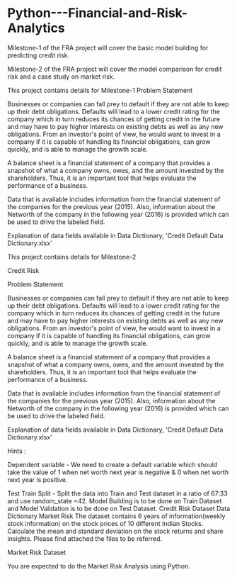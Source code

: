 # Python---Financial-and-Risk-Analytics

Milestone-1 of the FRA project will cover the basic model building for predicting credit risk. 

Milestone-2 of the FRA project will cover the model comparison for credit risk and a case study on market risk.


This project contains details for Milestone-1
Problem Statement

Businesses or companies can fall prey to default if they are not able to keep up their debt obligations. Defaults will lead to a lower credit rating for the company which in turn reduces its chances of getting credit in the future and may have to pay higher interests on existing debts as well as any new obligations. From an investor's point of view, he would want to invest in a company if it is capable of handling its financial obligations, can grow quickly, and is able to manage the growth scale.

A balance sheet is a financial statement of a company that provides a snapshot of what a company owns, owes, and the amount invested by the shareholders. Thus, it is an important tool that helps evaluate the performance of a business.

Data that is available includes information from the financial statement of the companies for the previous year (2015). Also, information about the Networth of the company in the following year (2016) is provided which can be used to drive the labeled field.

Explanation of data fields available in Data Dictionary, 'Credit Default Data Dictionary.xlsx'

This project contains details for Milestone-2

Credit Risk

Problem Statement

Businesses or companies can fall prey to default if they are not able to keep up their debt obligations. Defaults will lead to a lower credit rating for the company which in turn reduces its chances of getting credit in the future and may have to pay higher interests on existing debts as well as any new obligations. From an investor's point of view, he would want to invest in a company if it is capable of handling its financial obligations, can grow quickly, and is able to manage the growth scale.

A balance sheet is a financial statement of a company that provides a snapshot of what a company owns, owes, and the amount invested by the shareholders. Thus, it is an important tool that helps evaluate the performance of a business.

Data that is available includes information from the financial statement of the companies for the previous year (2015). Also, information about the Networth of the company in the following year (2016) is provided which can be used to drive the labeled field.

Explanation of data fields available in Data Dictionary, 'Credit Default Data Dictionary.xlsx'

Hints :

Dependent variable - We need to create a default variable which should take the value of 1 when net worth next year is negative & 0 when net worth next year is positive.

Test Train Split -   Split the data into Train and Test dataset in a ratio of 67:33 and use random_state =42. Model Building is to be done on Train Dataset and Model Validation is to be done on Test Dataset.
Credit Risk Dataset
Data Dictionary
Market Risk
The dataset contains 6 years of information(weekly stock information) on the stock prices of 10 different Indian Stocks. Calculate the mean and standard deviation on the stock returns and share insights.
Please find attached the files to be referred.

Market Risk Dataset

 You are expected to do the Market Risk Analysis using Python. 



